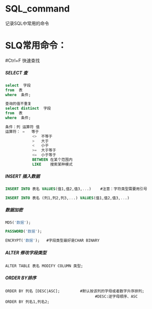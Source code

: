 # SQL_command
记录SQL中常用的命令
# SLQ常用命令：

#Ctrl+F 快速查找

##### SELECT  查

```sql
select  字段  
from  表
where  条件;	

查询的值不重复
select distinct  字段
from  表
where  条件;

条件：列 运算符 值
运算符： =	 等于
            <>	不等于
            >	大于
            <	小于
            >=	大于等于
            <=	小于等于
            BETWEEN	在某个范围内
            LIKE	搜索某种模式
```

##### INSERT  插入数据

```sql
INSERT INTO 表名 VALUES(值1,值2,值3,...)    #注意：字符类型需要用引号

INSERT INTO 表名 (列1,列2,列3,...) VALUES(值1,值2,值3,...)
```

##### 数据加密

```SQL
MD5('数据');

PASSWORD('数据');

ENCRYPT('数据');   #字段类型最好是CHAR BINARY
```

##### ALTER 修改字段类型

```
ALTER TABLE 表名 MODIFY COLUMN 类型;
```

##### ORDER BY排序

```
ORDER BY 列名 [DESC|ASC];         #默认按该列的字母或者数字升序排列;
										#DESC:逆字母顺序、ASC
ORDER BY 列名1,列名2;

```

